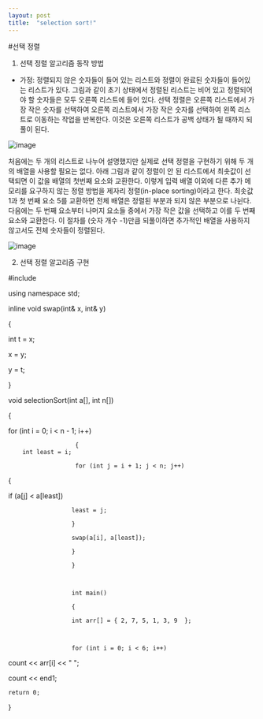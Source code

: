 ```yaml
---
layout: post
title:  "selection sort!"
---
```


#선택 정렬

1. 선택 정렬 알고리즘 동작 방법

- 가정: 정렬되지 않은 숫자들이 들어 있는 리스트와 정렬이 완료된 숫자들이 들어있는 리스트가 있다. 그림과 같이 초기 상태에서 정렬된 리스트는 비어 있고 정렬되어야 할 숫자들은 모두 오른쪽 리스트에 들어 있다. 선택 정렬은 오른쪽 리스트에서 가장 작은 숫자를 선택하여 오른쪽 리스트에서 가장 작은 숫자를 선택하여 왼쪽 리스트로 이동하는 작업을 반복한다.  이것은 오른쪽 리스트가 공백 상태가 될 때까지 되풀이 된다.

![image](https://user-images.githubusercontent.com/101514626/166663876-4892a3ec-9ec8-44de-a3ef-0be8dcffe410.png)

처음에는 두 개의 리스트로 나누어 설명했지만 실제로 선택 정렬을 구현하기 위해 두 개의 배열을 사용할 필요는 없다. 아래 그림과 같이 정렬이 안 된 리스트에서 최솟값이 선택되면 이 값을 배열의 첫번째 요소와 교환한다. 이렇게 입력 배열 이외에 다른 추가 메모리를 요구하지 않는 정렬 방법을 제자리 정렬(in-place sorting)이라고 한다. 최솟값 1과 첫 번째 요소 5를 교환하면 전체 배열은 정렬된 부분과 되지 않은 부분으로 나뉜다. 다음에는 두 번째 요소부터 나머지 요소들 중에서 가장 작은 값을 선택하고 이를 두 번째 요소와 교환한다. 이 절차를 (숫자 개수 -1)만큼 되풀이하면 추가적인 배열을 사용하지 않고서도 전체 숫자들이 정렬된다.

![image](https://user-images.githubusercontent.com/101514626/166664495-9f492420-199f-49b4-954f-dd6b406ff819.png)


2. 선택 정렬 알고리즘 구현

#include <iostream>
  

using namespace std;

  
inline void swap(int& x, int& y)

  {

  int t = x;
	
  x = y;
	
  y = t;

  }

  
void selectionSort(int a[], int n[])

  {
	
  for (int i = 0; i < n - 1; i++)
	
                       {
		int least = i;

                       for (int j = i + 1; j < n; j++)
		
  {
	
  if (a[j] < a[least])
	
                      least = j;
		
                      }
		
                      swap(a[i], a[least]);
	
                      }

                      }

                      

                      int main()

                      {
	
                      int arr[] = { 2, 7, 5, 1, 3, 9  };

                      
	
                      for (int i = 0; i < 6; i++)
		
  count << arr[i] << " ";
	
  count << end1;

  
	return 0;

  }

